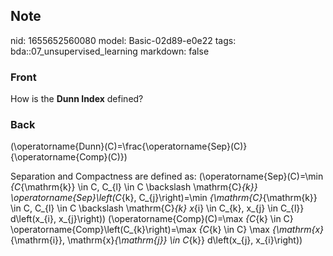 ## Note
nid: 1655652560080
model: Basic-02d89-e0e22
tags: bda::07_unsupervised_learning
markdown: false

### Front
How is the <b>Dunn Index</b> defined?

### Back
\(\operatorname{Dunn}(C)=\frac{\operatorname{Sep}(C)}{\operatorname{Comp}(C)}\)

Separation and Compactness are defined as:
\(\operatorname{Sep}(C)=\min _{C_{\mathrm{k}} \in C, C_{l} \in C \backslash \mathrm{C}_{k}} \operatorname{Sep}\left(C_{k}, C_{j}\right)=\min _{\mathrm{C}_{\mathrm{k}} \in C, C_{l} \in C \backslash \mathrm{C}_{k} x_{i} \in C_{k}, x_{j} \in C_{l}} d\left(x_{i}, x_{j}\right)\)
\(\operatorname{Comp}(C)=\max _{C_{k} \in C} \operatorname{Comp}\left(C_{k}\right)=\max _{C_{k} \in C} \max _{\mathrm{x}_{\mathrm{i}}, \mathrm{x}_{\mathrm{j}} \in C_{k}} d\left(x_{j}, x_{i}\right)\)
